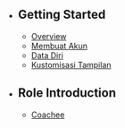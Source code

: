 - ## Getting Started
    - [Overview](/{{route}}/{{version}}/overview)
    - [Membuat Akun](/{{route}}/{{version}}/membuat_akun)
    - [Data Diri](/{{route}}/{{version}}/melengkapi_data_diri)
    - [Kustomisasi Tampilan](/{{route}}/{{version}}/kustomisasi_tampilan)

- ## Role Introduction
    - [Coachee](/{{route}}/{{version}}/coachee/coachee)
